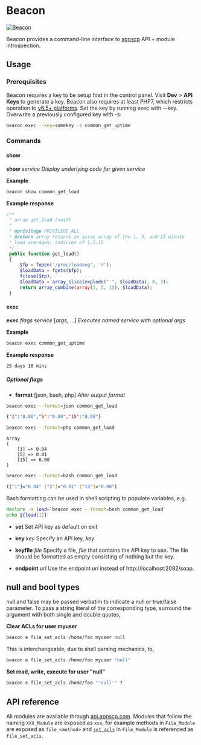 # Beacon

[![Beacon](https://apisnetworks.com/images/beacon/beacon.png)](https://github.com/apisnetworks/beacon)

Beacon provides a command-line interface to [apnscp](https://github.com/apisnetworks/apnscp-modules) API + module introspection.

## Usage
### Prerequisites
Beacon requires a key to be setup first in the control panel. Visit **Dev** > **API Keys** to generate a key. Beacon also requires at least PHP7, which restricts operation to [v6.5+ platforms](https://kb.hostineer.com/platform/determining-platform-version/). Set the key by running exec with --key. Overwrite a previously configured key with -s:
```bash 
beacon exec --key=somekey -s common_get_uptime
```

### Commands
#### show
**show** *service*
*Display underlying code for given *service**

**Example**
```bash
beacon show common_get_load
```
**Example response**
```php 
/**
 * array get_load (void)
 *
 * @privilege PRIVILEGE_ALL
 * @return array returns an assoc array of the 1, 5, and 15 minute
 * load averages; indicies of 1,5,15
 */
 public function get_load()
 {
     $fp = fopen('/proc/loadavg', 'r');
     $loadData = fgets($fp);
     fclose($fp);
     $loadData = array_slice(explode(" ", $loadData), 0, 3);
     return array_combine(array(1, 5, 15), $loadData);
 }
```

#### exec
**exec** *flags* *service* [*args*, ...]
*Executes named service with optional *args**

**Example**
```bash
beacon exec common_get_uptime
```
**Example response**
```bash
25 days 10 mins
```

##### Optional flags
- **format** [json, bash, php]
*Alter output format*
```bash
beacon exec --format=json common_get_load
```
```json
{"1":"0.00","5":"0.00","15":"0.00"}
```

```bash
beacon exec --format=php common_get_load
```

```
Array
(
    [1] => 0.04
    [5] => 0.01
    [15] => 0.00
)
```

```bash
beacon exec --format=bash common_get_load
```
```bash
(["1"]="0.04" ["5"]="0.01" ["15"]="0.00")
```
Bash formatting can be used in shell scripting to populate variables, e.g.
```bash
declare -a load=`beacon exec --format=bash common_get_load`
echo ${load[1]}
```

- **set**
Set API key as default on exit

- **key** *key*
Specify an API key, *key*

- **keyfile** *file*
Specify a file, *file* that contains the API key to use. The file should be formatted as empty consisting of nothing but the key.

- **endpoint** *url*
Use the endpoint *url* instead of http://localhost:2082/soap.

## null and bool types
null and false may be passed verbatim to indicate a null or true/false parameter. To pass a string literal of the corresponding type, surround  the argument with both single and double quotes,

**Clear ACLs for user myuser**

```bash
beacon e file_set_acls /home/foo myuser null
```
This is interchangeable, due to shell parsing mechanics, to,
```bash
beacon e file_set_acls /home/foo myuser "null"
```

**Set read, write, execute for user "null"**

```bash
beacon e file_set_acls /home/foo "'null'" 7
```

## API reference

All modules are available through [api.apnscp.com](https://api.apnscp.com/namespace-none.html). Modules that follow the naming `XXX_Module` are exposed as `xxx`, for example methods in `File_Module` are exposed as `file_<method>` and [`set_acls`](https://api.apnscp.com/class-File_Module.html#_set_acls) in `File_Module` is referenced as `file_set_acls`.
